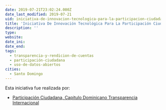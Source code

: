 ```yaml
---
date: 2019-07-21T23:02:24.000Z
date_last_modified: 2019-07-21
uid: iniciativa-de-innovacion-tecnologica-para-la-participacion-ciudadana-en-el-monitoreo-fiscalizacion-e-incidencia-en-el-congreso-nacional
title: 'Iniciativa De Innovación Tecnológica Para La Participación Ciudadana En El Monitoreo, Fiscalización E Incidencia En El Congreso Nacional'
description: ''
type: 
website: 
date_ini: 
date_end: 
tags:
  - transparencia-y-rendicion-de-cuentas
  - participación-ciudadana
  - uso-de-datos-abiertos
cities: 
  - Santo Domingo
---
```


Esta iniciativa fue realizada por:

- [Participación Ciudadana, Capitulo Dominicano Transparencia Internacional](/organizaciones/participacion-ciudadana-capitulo-dominicano-transparencia-internacional)
